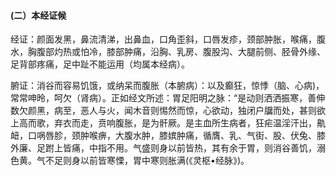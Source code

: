#### (二）本经证候

经证：颜面发黑，鼻流清涕，出鼻血，口角歪斜，口唇发疹，颈部肿胀，喉痛，腹水，胸腹部灼热或怕冷，膝部肿痛，沿胸、乳房、腹股沟、大腿前侧、胫骨外缘、足背部疼痛，足中趾不能运用（均属本经病）。

腑证：消谷而容易饥饿，或纳呆而腹胀（本腑病）：以及癫狂，惊悸（脑、心病)，常常呻昤，呵欠（肾病）。正如经文所述：胃足阳明之脉：“是动则洒洒振寒，善伸数欠颜黑，病至，恶人与火，闻木音则惕然而惊，心欲动，独闭户牖而处，甚则欲上高而歌，弃衣而走，贲响腹胀，是为骭厥。是主血所生病者，狂疟温淫汗出，鼽衄，口㖞唇胗，颈肿喉痹，大腹水肿，膝嫔肿痛，循膺、乳、气街、股、伏兔、膝外廉、足跗上皆痛，中指不用。气盛则身以前皆热，其有余于胃，则消谷善饥，溺色黄。气不足则身以前皆寒慄，胃中寒则胀满(《灵枢•经脉》)。

